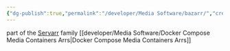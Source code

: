 ```yaml
---
{"dg-publish":true,"permalink":"/developer/Media Software/bazarr/","created":"2024-02-29T22:19:56.082-06:00","updated":"2024-03-01T00:20:58.000-06:00"}
---
```



part of the [Servarr](https://wiki.servarr.com/) family
[[developer/Media Software/Docker Compose Media Containers Arrs\|Docker Compose Media Containers Arrs]]